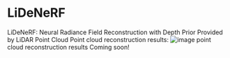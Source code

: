 # LiDeNeRF
LiDeNeRF: Neural Radiance Field Reconstruction with Depth Prior Provided by LiDAR Point Cloud
Point cloud reconstruction results:
![image](https://user-images.githubusercontent.com/32131223/237009353-25c02705-36e3-458f-88dc-9932f065105b.png)
point cloud reconstruction results
Coming soon!
